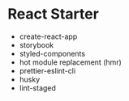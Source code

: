 # React Starter

* create-react-app
* storybook
* styled-components
* hot module replacement (hmr)
* prettier-eslint-cli
* husky 
* lint-staged
